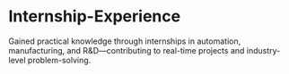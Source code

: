 # Internship-Experience
Gained practical knowledge through internships in automation, manufacturing, and R&amp;D—contributing to real-time projects and industry-level problem-solving.
